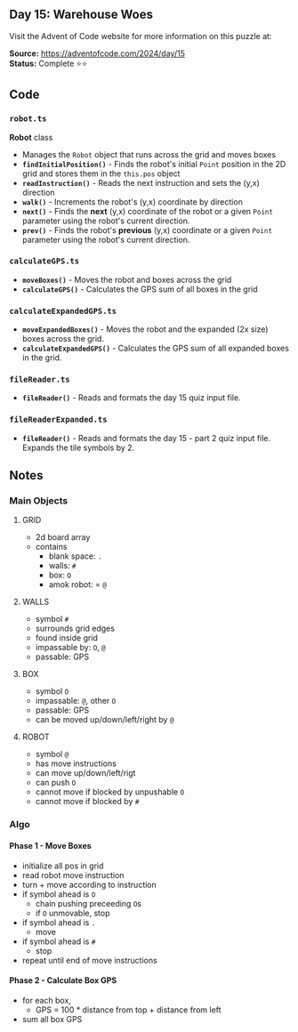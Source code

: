 ## Day 15: Warehouse Woes

Visit the Advent of Code website for more information on this puzzle at:

**Source:** https://adventofcode.com/2024/day/15<br>
**Status:** Complete ⭐⭐

## Code

### `robot.ts`

**Robot** class

- Manages the `Robot` object that runs across the grid and moves boxes
- **`findInitialPosition()`** - Finds the robot's initial `Point` position in the 2D grid and stores them in the `this.pos` object
- **`readInstruction()`** - Reads the next instruction and sets the (y,x) direction
- **`walk()`** - Increments the robot's (y,x) coordinate by direction
- **`next()`** - Finds the **next** (y,x) coordinate of the robot or a given `Point` parameter using the robot's current direction.
- **`prev()`** - Finds the robot's **previous** (y,x) coordinate or a given `Point` parameter using the robot's current direction.

### `calculateGPS.ts`

- **`moveBoxes()`** - Moves the robot and boxes across the grid
- **`calculateGPS()`** - Calculates the GPS sum of all boxes in the grid

### `calculateExpandedGPS.ts`

- **`moveExpandedBoxes()`** - Moves the robot and the expanded (2x size) boxes across the grid.
- **`calculateExpandedGPS()`** - Calculates the GPS sum of all expanded boxes in the grid.

### `fileReader.ts`

- **`fileReader()`** - Reads and formats the day 15 quiz input file.

### `fileReaderExpanded.ts`

- **`fileReader()`** - Reads and formats the day 15 - part 2 quiz input file. Expands the tile symbols by 2.

## Notes

### Main Objects

1. GRID
   - 2d board array
   - contains
      - blank space: `.`
      - walls: `#`
      - box: `O`
      - amok robot: = `@`

2. WALLS
   - symbol `#`
   - surrounds grid edges
   - found inside grid
   - impassable by: `O`, `@`
   - passable: GPS

3. BOX
   - symbol `O`
   - impassable: `@`, other `O`
   - passable: GPS
   - can be moved up/down/left/right by `@`

4. ROBOT
   - symbol `@`
   - has move instructions
   - can move up/down/left/rigt
   - can push `O`
   - cannot move if blocked by unpushable `O`
   - cannot move if blocked by `#`

### Algo

#### Phase 1 - Move Boxes

- initialize all pos in grid
- read robot move instruction
- turn + move according to instruction
- if symbol ahead is `O`
   - chain pushing preceeding `O`s
   - if `O` unmovable, stop
- if symbol ahead is `.`
   - move
- if symbol ahead is `#`
   - stop
- repeat until end of move instructions

#### Phase 2 - Calculate Box GPS

- for each box,
   - GPS = 100 * distance from top + distance from left
- sum all box GPS
